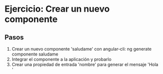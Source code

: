 # Ejercicio: Crear un nuevo componente

## Pasos
1. Crear un nuevo componente 'saludame' con angular-cli: ng generate componente saludame
2. Integrar el componente a la aplicación y probarlo
3. Crear una propiedad de entrada 'nombre' para generar el mensaje 'Hola <nombre>'

